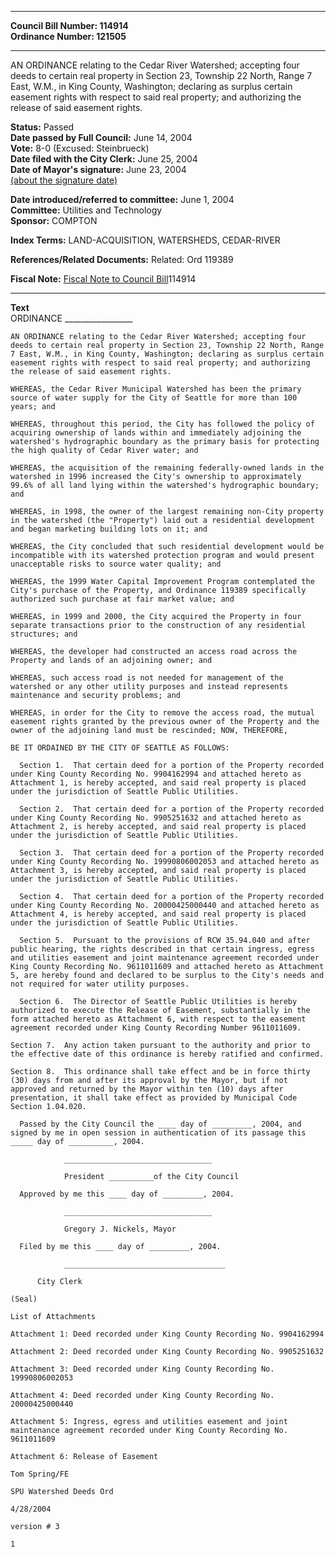 * * * * *  
  
**Council Bill Number: [](#h0)[](#h2)114914**   
**Ordinance Number: 121505**  
  
* * * * *  
  
AN ORDINANCE relating to the Cedar River Watershed; accepting four deeds to certain real property in Section 23, Township 22 North, Range 7 East, W.M., in King County, Washington; declaring as surplus certain easement rights with respect to said real property; and authorizing the release of said easement rights.  
  
**Status:** Passed   
**Date passed by Full Council:** June 14, 2004   
**Vote:** 8-0 (Excused: Steinbrueck)   
**Date filed with the City Clerk:** June 25, 2004   
**Date of Mayor's signature:** June 23, 2004   
[(about the signature date)](/~public/approvaldate.htm)   
  
  
**Date introduced/referred to committee:** June 1, 2004   
**Committee:** Utilities and Technology   
**Sponsor:** COMPTON   
  
**Index Terms:** LAND-ACQUISITION, WATERSHEDS, CEDAR-RIVER  
  
**References/Related Documents:** Related: Ord 119389  
  
**Fiscal Note:** [Fiscal Note to Council Bill](http://clerk.seattle.gov/~public/fnote/114914.htm)[](#h1)[](#h3)114914  
  
* * * * *  
  
**Text**  
    ORDINANCE _________________  
  
    AN ORDINANCE relating to the Cedar River Watershed; accepting four  
    deeds to certain real property in Section 23, Township 22 North, Range  
    7 East, W.M., in King County, Washington; declaring as surplus certain  
    easement rights with respect to said real property; and authorizing  
    the release of said easement rights.  
  
    WHEREAS, the Cedar River Municipal Watershed has been the primary  
    source of water supply for the City of Seattle for more than 100  
    years; and  
  
    WHEREAS, throughout this period, the City has followed the policy of  
    acquiring ownership of lands within and immediately adjoining the  
    watershed's hydrographic boundary as the primary basis for protecting  
    the high quality of Cedar River water; and  
  
    WHEREAS, the acquisition of the remaining federally-owned lands in the  
    watershed in 1996 increased the City's ownership to approximately  
    99.6% of all land lying within the watershed's hydrographic boundary;  
    and  
  
    WHEREAS, in 1998, the owner of the largest remaining non-City property  
    in the watershed (the "Property") laid out a residential development  
    and began marketing building lots on it; and  
  
    WHEREAS, the City concluded that such residential development would be  
    incompatible with its watershed protection program and would present  
    unacceptable risks to source water quality; and  
  
    WHEREAS, the 1999 Water Capital Improvement Program contemplated the  
    City's purchase of the Property, and Ordinance 119389 specifically  
    authorized such purchase at fair market value; and  
  
    WHEREAS, in 1999 and 2000, the City acquired the Property in four  
    separate transactions prior to the construction of any residential  
    structures; and  
  
    WHEREAS, the developer had constructed an access road across the  
    Property and lands of an adjoining owner; and  
  
    WHEREAS, such access road is not needed for management of the  
    watershed or any other utility purposes and instead represents  
    maintenance and security problems; and  
  
    WHEREAS, in order for the City to remove the access road, the mutual  
    easement rights granted by the previous owner of the Property and the  
    owner of the adjoining land must be rescinded; NOW, THEREFORE,  
  
    BE IT ORDAINED BY THE CITY OF SEATTLE AS FOLLOWS:  
  
      Section 1.  That certain deed for a portion of the Property recorded  
    under King County Recording No. 9904162994 and attached hereto as  
    Attachment 1, is hereby accepted, and said real property is placed  
    under the jurisdiction of Seattle Public Utilities.  
  
      Section 2.  That certain deed for a portion of the Property recorded  
    under King County Recording No. 9905251632 and attached hereto as  
    Attachment 2, is hereby accepted, and said real property is placed  
    under the jurisdiction of Seattle Public Utilities.  
  
      Section 3.  That certain deed for a portion of the Property recorded  
    under King County Recording No. 19990806002053 and attached hereto as  
    Attachment 3, is hereby accepted, and said real property is placed  
    under the jurisdiction of Seattle Public Utilities.  
  
      Section 4.  That certain deed for a portion of the Property recorded  
    under King County Recording No. 20000425000440 and attached hereto as  
    Attachment 4, is hereby accepted, and said real property is placed  
    under the jurisdiction of Seattle Public Utilities.  
  
      Section 5.  Pursuant to the provisions of RCW 35.94.040 and after  
    public hearing, the rights described in that certain ingress, egress  
    and utilities easement and joint maintenance agreement recorded under  
    King County Recording No. 9611011609 and attached hereto as Attachment  
    5, are hereby found and declared to be surplus to the City's needs and  
    not required for water utility purposes.  
  
      Section 6.  The Director of Seattle Public Utilities is hereby  
    authorized to execute the Release of Easement, substantially in the  
    form attached hereto as Attachment 6, with respect to the easement  
    agreement recorded under King County Recording Number 9611011609.  
  
    Section 7.  Any action taken pursuant to the authority and prior to  
    the effective date of this ordinance is hereby ratified and confirmed.  
  
    Section 8.  This ordinance shall take effect and be in force thirty  
    (30) days from and after its approval by the Mayor, but if not  
    approved and returned by the Mayor within ten (10) days after  
    presentation, it shall take effect as provided by Municipal Code  
    Section 1.04.020.  
  
      Passed by the City Council the ____ day of _________, 2004, and  
    signed by me in open session in authentication of its passage this  
    _____ day of __________, 2004.  
  
                _________________________________  
  
                President __________of the City Council  
  
      Approved by me this ____ day of _________, 2004.  
  
                _________________________________  
  
                Gregory J. Nickels, Mayor  
  
      Filed by me this ____ day of _________, 2004.  
  
                ____________________________________  
  
          City Clerk  
  
    (Seal)  
  
    List of Attachments  
  
    Attachment 1: Deed recorded under King County Recording No. 9904162994  
  
    Attachment 2: Deed recorded under King County Recording No. 9905251632  
  
    Attachment 3: Deed recorded under King County Recording No.  
    19990806002053  
  
    Attachment 4: Deed recorded under King County Recording No.  
    20000425000440  
  
    Attachment 5: Ingress, egress and utilities easement and joint  
    maintenance agreement recorded under King County Recording No.  
    9611011609  
  
    Attachment 6: Release of Easement  
  
    Tom Spring/FE  
  
    SPU Watershed Deeds Ord  
  
    4/28/2004  
  
    version # 3  
  
    1  
